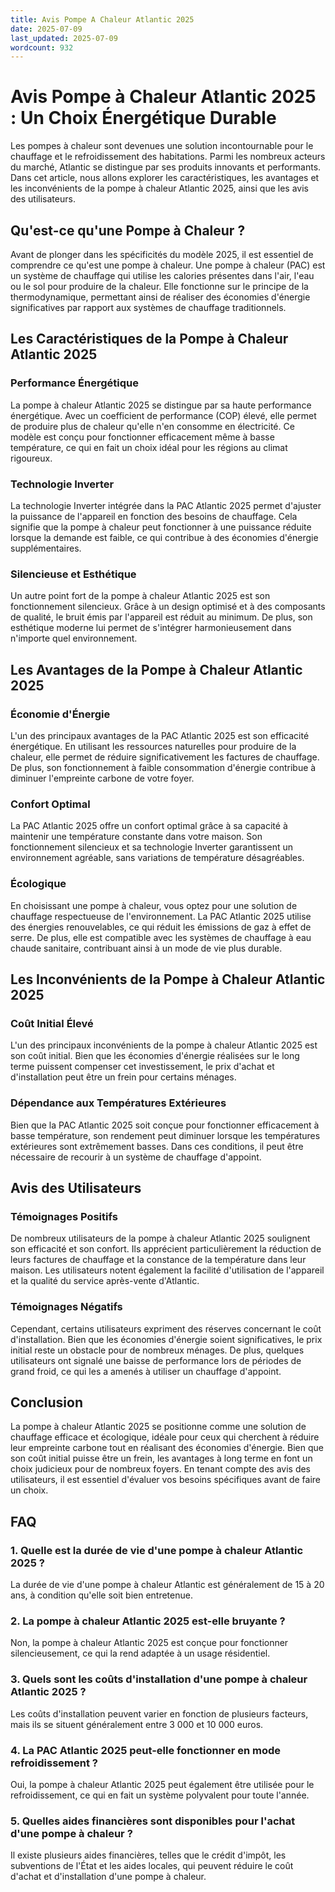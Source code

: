 ```yaml
---
title: Avis Pompe A Chaleur Atlantic 2025
date: 2025-07-09
last_updated: 2025-07-09
wordcount: 932
---
```


# Avis Pompe à Chaleur Atlantic 2025 : Un Choix Énergétique Durable

Les pompes à chaleur sont devenues une solution incontournable pour le chauffage et le refroidissement des habitations. Parmi les nombreux acteurs du marché, Atlantic se distingue par ses produits innovants et performants. Dans cet article, nous allons explorer les caractéristiques, les avantages et les inconvénients de la pompe à chaleur Atlantic 2025, ainsi que les avis des utilisateurs.

## Qu'est-ce qu'une Pompe à Chaleur ?

Avant de plonger dans les spécificités du modèle 2025, il est essentiel de comprendre ce qu'est une pompe à chaleur. Une pompe à chaleur (PAC) est un système de chauffage qui utilise les calories présentes dans l'air, l'eau ou le sol pour produire de la chaleur. Elle fonctionne sur le principe de la thermodynamique, permettant ainsi de réaliser des économies d'énergie significatives par rapport aux systèmes de chauffage traditionnels.

## Les Caractéristiques de la Pompe à Chaleur Atlantic 2025

### Performance Énergétique

La pompe à chaleur Atlantic 2025 se distingue par sa haute performance énergétique. Avec un coefficient de performance (COP) élevé, elle permet de produire plus de chaleur qu'elle n'en consomme en électricité. Ce modèle est conçu pour fonctionner efficacement même à basse température, ce qui en fait un choix idéal pour les régions au climat rigoureux.

### Technologie Inverter

La technologie Inverter intégrée dans la PAC Atlantic 2025 permet d'ajuster la puissance de l'appareil en fonction des besoins de chauffage. Cela signifie que la pompe à chaleur peut fonctionner à une puissance réduite lorsque la demande est faible, ce qui contribue à des économies d'énergie supplémentaires.

### Silencieuse et Esthétique

Un autre point fort de la pompe à chaleur Atlantic 2025 est son fonctionnement silencieux. Grâce à un design optimisé et à des composants de qualité, le bruit émis par l'appareil est réduit au minimum. De plus, son esthétique moderne lui permet de s'intégrer harmonieusement dans n'importe quel environnement.

## Les Avantages de la Pompe à Chaleur Atlantic 2025

### Économie d'Énergie

L'un des principaux avantages de la PAC Atlantic 2025 est son efficacité énergétique. En utilisant les ressources naturelles pour produire de la chaleur, elle permet de réduire significativement les factures de chauffage. De plus, son fonctionnement à faible consommation d'énergie contribue à diminuer l'empreinte carbone de votre foyer.

### Confort Optimal

La PAC Atlantic 2025 offre un confort optimal grâce à sa capacité à maintenir une température constante dans votre maison. Son fonctionnement silencieux et sa technologie Inverter garantissent un environnement agréable, sans variations de température désagréables.

### Écologique

En choisissant une pompe à chaleur, vous optez pour une solution de chauffage respectueuse de l'environnement. La PAC Atlantic 2025 utilise des énergies renouvelables, ce qui réduit les émissions de gaz à effet de serre. De plus, elle est compatible avec les systèmes de chauffage à eau chaude sanitaire, contribuant ainsi à un mode de vie plus durable.

## Les Inconvénients de la Pompe à Chaleur Atlantic 2025

### Coût Initial Élevé

L'un des principaux inconvénients de la pompe à chaleur Atlantic 2025 est son coût initial. Bien que les économies d'énergie réalisées sur le long terme puissent compenser cet investissement, le prix d'achat et d'installation peut être un frein pour certains ménages.

### Dépendance aux Températures Extérieures

Bien que la PAC Atlantic 2025 soit conçue pour fonctionner efficacement à basse température, son rendement peut diminuer lorsque les températures extérieures sont extrêmement basses. Dans ces conditions, il peut être nécessaire de recourir à un système de chauffage d'appoint.

## Avis des Utilisateurs

### Témoignages Positifs

De nombreux utilisateurs de la pompe à chaleur Atlantic 2025 soulignent son efficacité et son confort. Ils apprécient particulièrement la réduction de leurs factures de chauffage et la constance de la température dans leur maison. Les utilisateurs notent également la facilité d'utilisation de l'appareil et la qualité du service après-vente d'Atlantic.

### Témoignages Négatifs

Cependant, certains utilisateurs expriment des réserves concernant le coût d'installation. Bien que les économies d'énergie soient significatives, le prix initial reste un obstacle pour de nombreux ménages. De plus, quelques utilisateurs ont signalé une baisse de performance lors de périodes de grand froid, ce qui les a amenés à utiliser un chauffage d'appoint.

## Conclusion

La pompe à chaleur Atlantic 2025 se positionne comme une solution de chauffage efficace et écologique, idéale pour ceux qui cherchent à réduire leur empreinte carbone tout en réalisant des économies d'énergie. Bien que son coût initial puisse être un frein, les avantages à long terme en font un choix judicieux pour de nombreux foyers. En tenant compte des avis des utilisateurs, il est essentiel d'évaluer vos besoins spécifiques avant de faire un choix.

## FAQ

### 1. Quelle est la durée de vie d'une pompe à chaleur Atlantic 2025 ?

La durée de vie d'une pompe à chaleur Atlantic est généralement de 15 à 20 ans, à condition qu'elle soit bien entretenue.

### 2. La pompe à chaleur Atlantic 2025 est-elle bruyante ?

Non, la pompe à chaleur Atlantic 2025 est conçue pour fonctionner silencieusement, ce qui la rend adaptée à un usage résidentiel.

### 3. Quels sont les coûts d'installation d'une pompe à chaleur Atlantic 2025 ?

Les coûts d'installation peuvent varier en fonction de plusieurs facteurs, mais ils se situent généralement entre 3 000 et 10 000 euros.

### 4. La PAC Atlantic 2025 peut-elle fonctionner en mode refroidissement ?

Oui, la pompe à chaleur Atlantic 2025 peut également être utilisée pour le refroidissement, ce qui en fait un système polyvalent pour toute l'année.

### 5. Quelles aides financières sont disponibles pour l'achat d'une pompe à chaleur ?

Il existe plusieurs aides financières, telles que le crédit d'impôt, les subventions de l'État et les aides locales, qui peuvent réduire le coût d'achat et d'installation d'une pompe à chaleur.
